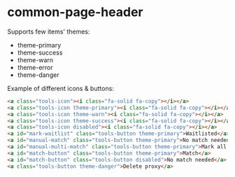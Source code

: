 # common-page-header

Supports few items' themes:

- theme-primary
- theme-success
- theme-warn
- theme-error
- theme-danger

Example of different icons & buttons:

```html
<a class="tools-icon"><i class="fa-solid fa-copy"></i></a>
<a class="tools-icon theme-primary"><i class="fa-solid fa-copy"></i></a>
<a class="tools-icon theme-warn"><i class="fa-solid fa-copy"></i></a>
<a class="tools-icon theme-success"><i class="fa-solid fa-copy"></i></a>
<a class="tools-icon disabled"><i class="fa-solid fa-copy"></i></a>
<a id="mark-waitlist" class="tools-button theme-primary">Waitlisted</a>
<a id="manual-match" class="tools-button theme-primary">No match needed</a>
<a id="manual-multi-match" class="tools-button theme-primary">Mark all matched</a>
<a id="match-button" class="tools-button theme-primary">Match</a>
<a id="match-button" class="tools-button disabled">No match needed</a>
<a class="tools-button theme-danger">Delete proxy</a>
```
